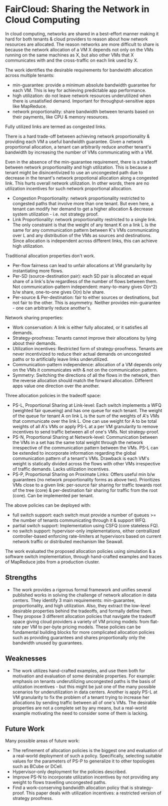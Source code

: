 # FairCloud: Sharing the Network in Cloud Computing

In cloud computing, networks are shared in a best-effort manner making it hard
for both tenants & cloud providers to reason about how network resources are
allocated. The reason networks are more difficult to share is because the
network allocation of a VM X depends not only on the VMs running on the same
machines as X, but also other VMs that X communicates with and the cross-traffic
on each link used by X.

The work identifies the desirable requirements for bandwidth allocation across
multiple tenants:

- min-guarantee: provide a minimum absolute bandwidth guarantee for each VM.
	This is key for achieving predictable app performance.
- high utilization: do not leave network resources underutilized when there is
	unsatisfied demand. Important for throughput-sensitive apps like MapReduce.
- network proportionality: share bandwidth between tenants based on their
	payments, like CPU & memory resources.

Fully utilized links are termed as congested links.

There is a hard trade-off between achieving network proportionality & providing
each VM a useful bandwidth guarantee. Given a network proportional allocation, a
tenant can arbitrarily reduce another tenant's bandwidth by increasing the
number of VMs communicating with a VM. 

Even in the absence of the min-guarantee requirement, there is a tradeoff
between network proportionality and high utilization. This is because a tenant
might be disincentivized to use an uncongested path due to decrease in the
tenant's network propotional allocation along a congested link. This hurts
overall network utilization. In other words, there are no utilization incentives
for such network proportional allocation.

- Congestion Proportionality: network proportionality restricted to congested
	paths that involve more than one tenant. But even here, a tenant can modify
	her demand to get a higher allocation & decrease system utilization - i.e. not
	strategy proof.
- Link Proportionality: network proportionality restricted to a single link. The
	only constraint is that the weight of any tenant K on a link L is the same for
	any communication pattern between K's VMs communicating over L and any
	distribution of the VMs as sources and destinations. Since allocation is
	independent across different links, this can achieve high utilization.

Traditional allocation properties don't work.

- Per-flow fairness can lead to unfair allocations at VM granularity by
	instantiating more flows.
- Per-SD (source-destination pair): each SD pair is allocated an equal share of
	a link's b/w regardless of the number of flows between them. Not
	communication-pattern independent: many-to-many gives O(n^2) b/w share,
	one-to-one gives O(n) b/w share.
- Per-source & Per-destination: fair to either sources or destinations, but not
	fair to the other. This is asymmetry. Neither provides min-guarantee - one can
	arbitrarily reduce another's.

Network sharing properties:

- Work conservation: A link is either fully allocated, or it satisfies all
	demands.
- Strategy-proofness: Tenants cannot improve their allocations by lying about
	their demands.
- Utilization incentives: Restricted form of strategy-proofness. Tenants are
	never incentivized to reduce their actual demands on uncongested paths or to
	artificially leave links underutilized.
- Communication-pattern independence: allocation of a VM depends only on the VMs
	it communicates with & not on the communication pattern.
- Symmetry: Switching the directions of all the flows in the network, then the
	reverse allocation should match the forward allocation. Different apps value
	one direction over the another.

Three allocation policies in the tradeoff space:

- PS-L, Proportional Sharing at Link-level: Each switch implements a WFQ
	(weighted fair queueing) and has one queue for each tenant. The weight of the
	queue for tenant A on link L is the sum of the weights of A's VMs that
	communicate over the link L. One can use weight for A to be total weights of
	all A's VMs or apply PS-L at a per VM granularity to remove incentives to send
	traffic between all of one's VMs. Not strategy-proof.
- PS-N, Proportional Sharing at Network-level: Communication between the VMs in
	a set has the same total weight through the network irrespective of the
	communication pattern between the VMs. PS-L can be extended to incorporate
	information regarding the global communication pattern of a tenant's VMs.
	Drawback is each VM's weight is statically divided across the flows with other
	VMs irrespective of traffic demands. Lacks utilization incentives.
- PS-P, Proportional Sharing on Proximate Links: Offers useful min b/w
	guarantees (no network proportionality forms as above two). Prioritizes VMs
	close to a given link: per-source fair sharing for traffic towards root of the
	tree (core) & per-destination fair sharing for traffic from the root (core).
	Can be implemented per tenant.

The above policies can be deployed with:

- full switch support: each switch must provide a number of queues >= the number
	of tenants communicating through it & support WFQ.
- partial switch support: Implementation using CSFQ (core stateless FQ).
- no switch support: hypervisor-only implementations, either centrallized
	controller-based  enforcing rate-limiters at hypervisors based on current
	network traffic or distributed mechanism like Seawall.

The work evaluated the proposed allocation policies using simulation & a
software switch implementation, through hand-crafted examples and traces of
MapReduce jobs from a production cluster.

## Strengths

- The work provides a rigorous formal framework and unifies several published
	works in solving the challenge of network allocation in data centers. They
	identify 3 main requirements: min-guarantee, proportionality, and high
	utilization. Also, they extract the low-level desirable properties behind the
	tradeoffs, and formally define them.
-	They propose 3 different allocation policies that navigate the tradeoff space
	giving cloud providers a variety of VM pricing models: from flat-rate per VM
	to per-byte pricing models. These policies can be fundamental building blocks
	for more complicated allocation policies such as providing guarantees and
	shares proportionally only the bandwidth unused by guarantees.

## Weaknesses

- The work utilizes hand-crafted examples, and use them both for motivation and
	evaluation of some desirable properties. For example: emphasis on tenants
	underutilizing uncongested paths is the basis of utilization incentives - but
	this might be just one of the many possible scenarios for underutilization in
	data centers. Another is apply PS-L at VM granularity to fix the problem of a
	tenant trying to increase her allocations by sending traffic between all of
	one's VMs. The desirable properties are not a complete set by any means, but a
	real-world example motivating the need to consider some of them is lacking.

## Future Work

Many possible areas of future work: 

- The refinement of allocation policies is the biggest one and evaluation of a
	real-world deployment of such a policy. Specifically, selecting suitable
	values for the parameters of PS-P to generalize it to other topologies such as
	BCube or DCell.
- Hypervisor-only deployment for the policies described.
- Improve PS-N to incorporate utilization incentives by not providing any weight
	to flows travelling uncongested paths.
- Find a work-conserving bandwidth allocation policy that is strategy-proof.
	This paper deals with utilization incentives: a restricted version of strategy
	proofness.

